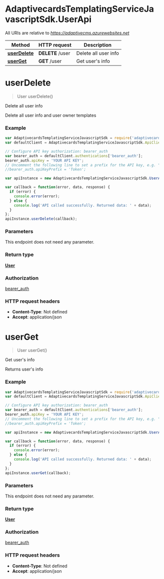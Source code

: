 # AdaptivecardsTemplatingServiceJavascriptSdk.UserApi

All URIs are relative to *https://adaptivecms.azurewebsites.net*

Method | HTTP request | Description
------------- | ------------- | -------------
[**userDelete**](UserApi.md#userDelete) | **DELETE** /user | Delete all user info
[**userGet**](UserApi.md#userGet) | **GET** /user | Get user's info


<a name="userDelete"></a>
# **userDelete**
> User userDelete()

Delete all user info

Delete all user info and user owner templates

### Example
```javascript
var AdaptivecardsTemplatingServiceJavascriptSdk = require('adaptivecards_templating_service_javascript_sdk');
var defaultClient = AdaptivecardsTemplatingServiceJavascriptSdk.ApiClient.instance;

// Configure API key authorization: bearer_auth
var bearer_auth = defaultClient.authentications['bearer_auth'];
bearer_auth.apiKey = 'YOUR API KEY';
// Uncomment the following line to set a prefix for the API key, e.g. "Token" (defaults to null)
//bearer_auth.apiKeyPrefix = 'Token';

var apiInstance = new AdaptivecardsTemplatingServiceJavascriptSdk.UserApi();

var callback = function(error, data, response) {
  if (error) {
    console.error(error);
  } else {
    console.log('API called successfully. Returned data: ' + data);
  }
};
apiInstance.userDelete(callback);
```

### Parameters
This endpoint does not need any parameter.

### Return type

[**User**](User.md)

### Authorization

[bearer_auth](../README.md#bearer_auth)

### HTTP request headers

 - **Content-Type**: Not defined
 - **Accept**: application/json

<a name="userGet"></a>
# **userGet**
> User userGet()

Get user's info

Returns user's info

### Example
```javascript
var AdaptivecardsTemplatingServiceJavascriptSdk = require('adaptivecards_templating_service_javascript_sdk');
var defaultClient = AdaptivecardsTemplatingServiceJavascriptSdk.ApiClient.instance;

// Configure API key authorization: bearer_auth
var bearer_auth = defaultClient.authentications['bearer_auth'];
bearer_auth.apiKey = 'YOUR API KEY';
// Uncomment the following line to set a prefix for the API key, e.g. "Token" (defaults to null)
//bearer_auth.apiKeyPrefix = 'Token';

var apiInstance = new AdaptivecardsTemplatingServiceJavascriptSdk.UserApi();

var callback = function(error, data, response) {
  if (error) {
    console.error(error);
  } else {
    console.log('API called successfully. Returned data: ' + data);
  }
};
apiInstance.userGet(callback);
```

### Parameters
This endpoint does not need any parameter.

### Return type

[**User**](User.md)

### Authorization

[bearer_auth](../README.md#bearer_auth)

### HTTP request headers

 - **Content-Type**: Not defined
 - **Accept**: application/json

